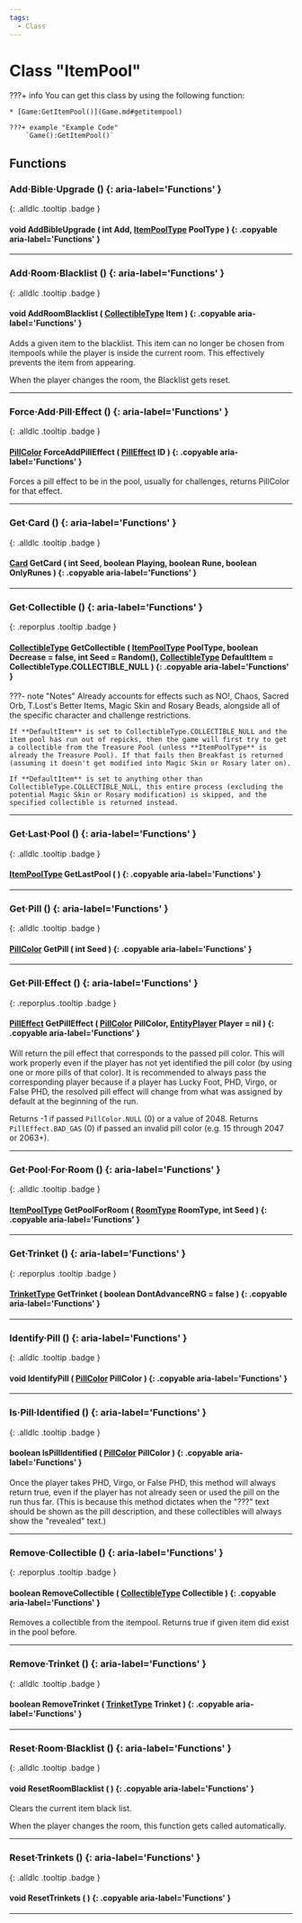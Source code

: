 ```yaml
---
tags:
  - Class
---
```

# Class "ItemPool"

???+ info
    You can get this class by using the following function:

    * [Game:GetItemPool()](Game.md#getitempool)

    ???+ example "Example Code"
        `Game():GetItemPool()`

## Functions
### Add·Bible·Upgrade () {: aria-label='Functions' }
[ ](#){: .alldlc .tooltip .badge }
#### void AddBibleUpgrade ( int Add, [ItemPoolType](enums/ItemPoolType.md) PoolType ) {: .copyable aria-label='Functions' }

___
### Add·Room·Blacklist () {: aria-label='Functions' }
[ ](#){: .alldlc .tooltip .badge }
#### void AddRoomBlacklist ( [CollectibleType](enums/CollectibleType.md) Item ) {: .copyable aria-label='Functions' }
Adds a given item to the blacklist. This item can no longer be chosen from itempools while the player is inside the current room. This effectively prevents the item from appearing.

When the player changes the room, the Blacklist gets reset.

___
### Force·Add·Pill·Effect () {: aria-label='Functions' }
[ ](#){: .alldlc .tooltip .badge }
#### [PillColor](enums/PillColor.md) ForceAddPillEffect ( [PillEffect](enums/PillEffect.md) ID ) {: .copyable aria-label='Functions' }
Forces a pill effect to be in the pool, usually for challenges, returns PillColor for that effect.
___
### Get·Card () {: aria-label='Functions' }
[ ](#){: .alldlc .tooltip .badge }
#### [Card](enums/Card.md) GetCard ( int Seed, boolean Playing, boolean Rune, boolean OnlyRunes ) {: .copyable aria-label='Functions' }

___
### Get·Collectible () {: aria-label='Functions' }
[ ](#){: .reporplus .tooltip .badge }
#### [CollectibleType](enums/CollectibleType.md) GetCollectible ( [ItemPoolType](enums/ItemPoolType.md) PoolType, boolean Decrease = false, int Seed = Random(), [CollectibleType](enums/CollectibleType.md) DefaultItem = CollectibleType.COLLECTIBLE_NULL ) {: .copyable aria-label='Functions' }

???- note "Notes"
    Already accounts for effects such as NO!, Chaos, Sacred Orb, T.Lost's Better Items, Magic Skin and Rosary Beads, alongside all of the specific character and challenge restrictions.

    If **DefaultItem** is set to CollectibleType.COLLECTIBLE_NULL and the item pool has run out of repicks, then the game will first try to get a collectible from the Treasure Pool (unless **ItemPoolType** is already the Treasure Pool). If that fails then Breakfast is returned (assuming it doesn't get modified into Magic Skin or Rosary later on).

    If **DefaultItem** is set to anything other than CollectibleType.COLLECTIBLE_NULL, this entire process (excluding the potential Magic Skin or Rosary modification) is skipped, and the specified collectible is returned instead.

___
### Get·Last·Pool () {: aria-label='Functions' }
[ ](#){: .alldlc .tooltip .badge }
#### [ItemPoolType](enums/ItemPoolType.md) GetLastPool ( ) {: .copyable aria-label='Functions' }

___
### Get·Pill () {: aria-label='Functions' }
[ ](#){: .alldlc .tooltip .badge }
#### [PillColor](enums/PillColor.md) GetPill ( int Seed ) {: .copyable aria-label='Functions' }

___
### Get·Pill·Effect () {: aria-label='Functions' }
[ ](#){: .reporplus .tooltip .badge }
#### [PillEffect](enums/PillEffect.md) GetPillEffect ( [PillColor](enums/PillColor.md) PillColor, [EntityPlayer](EntityPlayer.md) Player = nil ) {: .copyable aria-label='Functions' }

Will return the pill effect that corresponds to the passed pill color. This will work properly even if the player has not yet identified the pill color (by using one or more pills of that color). It is recommended to always pass the corresponding player because if a player has Lucky Foot, PHD, Virgo, or False PHD, the resolved pill effect will change from what was assigned by default at the beginning of the run.

Returns -1 if passed `PillColor.NULL` (0) or a value of 2048. Returns `PillEffect.BAD_GAS` (0) if passed an invalid pill color (e.g. 15 through 2047 or 2063+).

___
### Get·Pool·For·Room () {: aria-label='Functions' }
[ ](#){: .alldlc .tooltip .badge }
#### [ItemPoolType](enums/ItemPoolType.md) GetPoolForRoom ( [RoomType](enums/RoomType.md) RoomType, int Seed ) {: .copyable aria-label='Functions' }

___
### Get·Trinket () {: aria-label='Functions' }
[ ](#){: .reporplus .tooltip .badge }
#### [TrinketType](enums/TrinketType.md) GetTrinket ( boolean DontAdvanceRNG = false ) {: .copyable aria-label='Functions' }

___
### Identify·Pill () {: aria-label='Functions' }
[ ](#){: .alldlc .tooltip .badge }
#### void IdentifyPill ( [PillColor](enums/PillColor.md) PillColor ) {: .copyable aria-label='Functions' }

___
### Is·Pill·Identified () {: aria-label='Functions' }
[ ](#){: .alldlc .tooltip .badge }
#### boolean IsPillIdentified ( [PillColor](enums/PillColor.md) PillColor ) {: .copyable aria-label='Functions' }

Once the player takes PHD, Virgo, or False PHD, this method will always return true, even if the player has not already seen or used the pill on the run thus far. (This is because this method dictates when the "???" text should be shown as the pill description, and these collectibles will always show the "revealed" text.)

___
### Remove·Collectible () {: aria-label='Functions' }
[ ](#){: .reporplus .tooltip .badge }
#### boolean RemoveCollectible ( [CollectibleType](enums/CollectibleType.md) Collectible ) {: .copyable aria-label='Functions' }
Removes a collectible from the itempool. Returns true if given item did exist in the pool before.

___
### Remove·Trinket () {: aria-label='Functions' }
[ ](#){: .alldlc .tooltip .badge }
#### boolean RemoveTrinket ( [TrinketType](enums/TrinketType.md) Trinket ) {: .copyable aria-label='Functions' }

___
### Reset·Room·Blacklist () {: aria-label='Functions' }
[ ](#){: .alldlc .tooltip .badge }
#### void ResetRoomBlacklist ( ) {: .copyable aria-label='Functions' }
Clears the current item black list.

When the player changes the room, this function gets called automatically.

___
### Reset·Trinkets () {: aria-label='Functions' }
[ ](#){: .alldlc .tooltip .badge }
#### void ResetTrinkets ( ) {: .copyable aria-label='Functions' }

___
